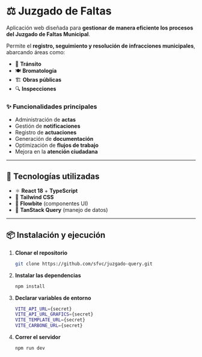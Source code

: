 # ⚖️ Juzgado de Faltas

Aplicación web diseñada para **gestionar de manera eficiente los procesos del Juzgado de Faltas Municipal**.

Permite el **registro, seguimiento y resolución de infracciones municipales**, abarcando áreas como:

- 🚦 **Tránsito**
- 🍽️ **Bromatología**
- 🏗️ **Obras públicas**
- 🔍 **Inspecciones**

### ✨ Funcionalidades principales
- Administración de **actas**
- Gestión de **notificaciones**
- Registro de **actuaciones**
- Generación de **documentación**
- Optimización de **flujos de trabajo**
- Mejora en la **atención ciudadana**

---

## 🚀 Tecnologías utilizadas

- ⚛️ **React 18** + **TypeScript**
- 🎨 **Tailwind CSS**
- 🧩 **Flowbite** (componentes UI)
- 🔗 **TanStack Query** (manejo de datos)

---

## 📦 Instalación y ejecución

1. **Clonar el repositorio**
   ```bash
   git clone https://github.com/sfvc/juzgado-query.git

2. **Instalar las dependencias**
   ```bash
   npm install

3. **Declarar variables de entorno**
   ```bash
   VITE_API_URL={secret}
   VITE_API_URL_GRAFICS={secret}
   VITE_TEMPLATE_URL={secret}
   VITE_CARBONE_URL={secret}

4. **Correr el servidor**
   ```bash
   npm run dev
